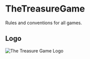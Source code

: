 # TheTreasureGame
Rules and conventions for all games.

## Logo

![The Treasure Game Logo](https://github.com/thetreasuregame/TheTreasureGame/blob/master/.GITHUB/ASSETS/Logo@300.png)
